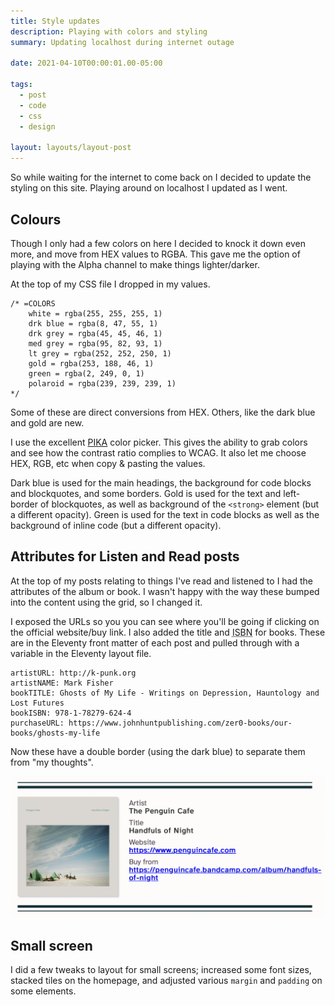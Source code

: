 ```yaml
---
title: Style updates 
description: Playing with colors and styling
summary: Updating localhost during internet outage

date: 2021-04-10T00:00:01.00-05:00

tags:
  - post
  - code
  - css
  - design

layout: layouts/layout-post
---
```

So while waiting for the internet to come back on I decided to update the styling on this site. Playing around on localhost I updated as I went.

## Colours
Though I only had a few colors on here I decided to knock it down even more, and move from HEX values to RGBA. This gave me the option of playing with the Alpha channel to make things lighter/darker.

At the top of my CSS file I dropped in my values.

```
/* =COLORS
    white = rgba(255, 255, 255, 1)
    drk blue = rgba(8, 47, 55, 1)
    drk grey = rgba(45, 45, 46, 1)
    med grey = rgba(95, 82, 93, 1)
    lt grey = rgba(252, 252, 250, 1)
    gold = rgba(253, 188, 46, 1)
    green = rgba(2, 249, 0, 1)
    polaroid = rgba(239, 239, 239, 1)
*/

```
Some of these are direct conversions from HEX. Others, like the dark blue and gold are new.

I use the excellent [PIKA](https://superhighfives.com/pika "open source MacOS app") color picker. This gives the ability to grab colors and see how the contrast ratio complies to WCAG. It also let me choose HEX, RGB, etc when copy & pasting the values.

Dark blue is used for the main headings, the background for code blocks and blockquotes, and some borders. Gold is used for the text and left-border of blockquotes, as well as background of the `<strong>` element (but a different opacity). Green is used for the text in code blocks as well as the background of inline code (but a different opacity). 

## Attributes for Listen and Read posts
At the top of my posts relating to things I've read and listened to I had the attributes of the album or book. I wasn't happy with the way these bumped into the content using the grid, so I changed it.

I exposed the URLs so you you can see where you'll be going if clicking on the official website/buy link. I also added the title and <abbr title="International Standard Book Number">ISBN</abbr> for books.  These are in the Eleventy front matter of each post and pulled through with a variable in the Eleventy layout file.

```
artistURL: http://k-punk.org
artistNAME: Mark Fisher
bookTITLE: Ghosts of My Life - Writings on Depression, Hauntology and Lost Futures
bookISBN: 978-1-78279-624-4
purchaseURL: https://www.johnhuntpublishing.com/zer0-books/our-books/ghosts-my-life
```
Now these have a double border (using the dark blue) to separate them from "my thoughts". 

<p><img class="img-border" alt="screen shot of listen attributes styling" src="/img/screenshot-listen-attributes.png"></p>

## Small screen
I did a few tweaks to layout for small screens; increased some font sizes, stacked tiles on the homepage, and adjusted various `margin` and `padding` on some elements.
